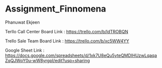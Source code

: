 # Assignment_Finnomena

Phanuwat Ekjeen

Terllo Call Center Board Link : https://trello.com/b/ldTROBQN
  
Trello Sale Team Board Link : https://trello.com/b/xc5WW4YY
  
Google Sheet Link : https://docs.google.com/spreadsheets/d/1xk7U8eQu5yteQMDIHUzwLqaqaZqQJWqY0u-wW8yrgpI/edit?usp=sharing
